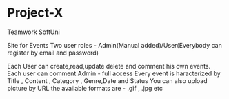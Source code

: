 # Project-X
Teamwork SoftUni


Site for Events 
Two user roles - Admin(Manual added)/User(Everybody can register by email and password)

Each User can create,read,update delete and comment his own events.
Each user can comment 
Admin - full access
Every event is haracterized by Title , Content , Category , Genre,Date and Status
You can also upload picture by URL the available formats are - .gif , .jpg etc
